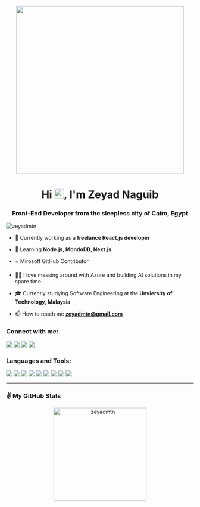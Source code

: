 <p align="center"><img width="450px" height="auto" src="https://i.imgur.com/iXuL1HG.png" height="175px" ></p>
<h1 align="center">Hi <img src="https://media.giphy.com/media/hvRJCLFzcasrR4ia7z/giphy.gif" width="25px">, I'm Zeyad Naguib</h1>
<h3 align="center">Front-End Developer from the sleepless city of Cairo, Egypt</h3>

<p align="left"> <img src="https://komarev.com/ghpvc/?username=zeyadmtn&label=Profile%20views&color=3ec7e1&style=flat" alt="zeyadmtn" /> </p>

- 🔭 Currently working as a **freelance React.js developer**

- 🌱 Learning **Node.js, MondoDB, Next.js**

- ⭐ Mirosoft GitHub Contributor

- 👨‍💻 I love messing around with Azure and building AI solutions in my spare time.

- 🎓 Currently studying Software Engineering at the **Unviersity of Technology, Malaysia**


- 📫 How to reach me **zeyadmtn@gmail.com**

<h3 align="left">Connect with me:</h3>
<p align="left">
<img src="https://img.shields.io/badge/zeyadmtn@gmail.com-%23D14836.svg?&style=for-the-badge&logo=gmail&logoColor=white" href="mailto:zeyadmtn@gmail.com">
<a  href="https://www.instagram.com/zeyadmtn/"><img src="https://img.shields.io/badge/@zeyadmtn_-%23E4405F.svg?&style=for-the-badge&logo=instagram&logoColor=white"</a>
<a href="https://www.linkedin.com/in/zeyad-naguib/"><img src="https://img.shields.io/badge/Zeyad Naguib-%230077B5.svg?&style=for-the-badge&logo=linkedin&logoColor=white" ></a>
<a  href="https://medium.com/@zeyadmtn"><img src="https://img.shields.io/badge/@zeyadmtn-%2312100E.svg?&style=for-the-badge&logo=dev.to&logoColor=white"></a>

</p>

<h3 align="left">Languages and Tools:</h3>
<p>
<img src="https://img.shields.io/badge/c++%20-%2300599C.svg?&style=for-the-badge&logo=c%2B%2B&logoColor=white">   <img src="https://img.shields.io/badge/python%20-%2314354C.svg?&style=for-the-badge&logo=python&logoColor=white">   <img src="https://img.shields.io/badge/javascript%20-%23323330.svg?&style=for-the-badge&logo=javascript&logoColor=%23F7DF1E">   <img src="https://img.shields.io/badge/html5%20-%23E34F26.svg?&style=for-the-badge&logo=html5&logoColor=white">   <img src="https://img.shields.io/badge/css3%20-%231572B6.svg?&style=for-the-badge&logo=css3&logoColor=white">   <img src="https://img.shields.io/badge/react%20-%2320232a.svg?&style=for-the-badge&logo=react&logoColor=%2361DAFB">   <img src="https://img.shields.io/badge/bootstrap%20-%23563D7C.svg?&style=for-the-badge&logo=bootstrap&logoColor=white">   <img src="https://img.shields.io/badge/git%20-%23F05033.svg?&style=for-the-badge&logo=git&logoColor=white"/>   <img src="http://img.shields.io/badge/-VS%20Code-000000?style=for-the-badge&logo=Visual-studio-code&logoColor=blue">
</img>
</p>

---

<h3 align="left">✌️ My GitHub Stats</h3>
<p align="center"><img width="auto" height="250px"src="https://github-readme-stats.vercel.app/api?username=zeyadmtn&show_icons=true&locale=en&theme=radical" alt="zeyadmtn" /></p>



